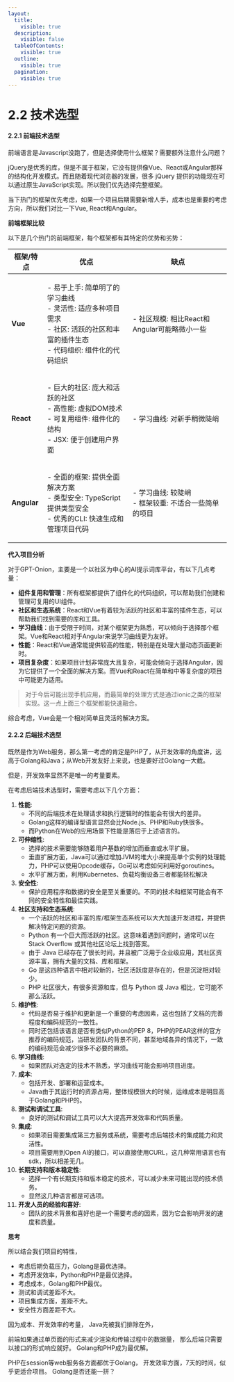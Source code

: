 ```yaml
---
layout:
  title:
    visible: true
  description:
    visible: false
  tableOfContents:
    visible: true
  outline:
    visible: true
  pagination:
    visible: true
---
```


# 2.2 技术选型

#### 2.2.1 前端技术选型

前端语言是Javascript没跑了，但是选择使用什么框架？需要额外注意什么问题？

jQuery是优秀的库，但是不属于框架，它没有提供像Vue、React或Angular那样的结构化开发模式。而且随着现代浏览器的发展，很多 jQuery 提供的功能现在可以通过原生JavaScript实现。所以我们优先选择完整框架。

当下热门的框架优先考虑，如果一个项目后期需要新增人手，成本也是重要的考虑方向，所以我们对比一下Vue, React和Angular。

**前端框架比较**

以下是几个热门的前端框架，每个框架都有其特定的优势和劣势：

| 框架/特点       | 优点                                                                                     | 缺点                                       |
| ----------- | -------------------------------------------------------------------------------------- | ---------------------------------------- |
| **Vue**     | <p>- 易于上手: 简单明了的学习曲线<br>- 灵活性: 适应多种项目需求<br>- 社区: 活跃的社区和丰富的插件生态<br>- 代码组织: 组件化的代码组织</p> | - 社区规模: 相比React和Angular可能略微小一些           |
| **React**   | <p>- 巨大的社区: 庞大和活跃的社区<br>- 高性能: 虚拟DOM技术<br>- 可复用组件: 组件化的结构<br>- JSX: 便于创建用户界面</p>       | - 学习曲线: 对新手稍微陡峭                          |
| **Angular** | <p>- 全面的框架: 提供全面解决方案<br>- 类型安全: TypeScript提供类型安全<br>- 优秀的CLI: 快速生成和管理项目代码</p>          | <p>- 学习曲线: 较陡峭<br>- 框架较重: 不适合一些简单的项目</p> |

**代入项目分析**

对于GPT-Onion，主要是一个以社区为中心的AI提示词库平台，有以下几点考量：

* **组件复用和管理**：所有框架都提供了组件化的代码组织，可以帮助我们创建和管理可复用的UI组件。
* **社区和生态系统**：React和Vue有着较为活跃的社区和丰富的插件生态，可以帮助我们找到需要的库和工具。
* **学习曲线**：由于受限于时间，对某个框架更为熟悉，可以倾向于选择那个框架。Vue和React相对于Angular来说学习曲线更为友好。
* **性能**：React和Vue通常能提供较高的性能，特别是在处理大量动态页面更新时。
* **项目复杂度**：如果项目计划非常庞大且复杂，可能会倾向于选择Angular，因为它提供了一个全面的解决方案。而Vue和React在简单和中等复杂度的项目中可能更为适用。

> 对于今后可能出现手机应用，而最简单的处理方式是通过ionic之类的框架实现。这一点上面三个框架都能快速融合。

综合考虑，Vue会是一个相对简单且灵活的解决方案。

#### 2.2.2 后端技术选型

既然是作为Web服务，那么第一考虑的肯定是PHP了，从开发效率的角度讲，远高于Golang和Java；从Web开发友好上来说，也是要好过Golang一大截。

但是，开发效率显然不是唯一的考量要素。

在考虑后端技术选型时，需要考虑以下几个方面：

1. **性能**:
   * 不同的后端技术在处理请求和执行逻辑时的性能会有很大的差异。
   * Golang这样的编译型语言显然会比Node.js、PHP和Ruby快很多。
   * 而Python在Web的应用场景下性能是落后于上述语言的。
2. **可伸缩性**:
   * 选择的技术需要能够随着用户基数的增加而垂直或水平扩展。
   * 垂直扩展方面，Java可以通过增加JVM的堆大小来提高单个实例的处理能力，PHP可以使用Opcode缓存，Go可以考虑如何利用好goroutines。
   * 水平扩展方面，利用Kubernetes、负载均衡设备三者都能轻松解决
3. **安全性**:
   * 保护应用程序和数据的安全是至关重要的。不同的技术和框架可能会有不同的安全特性和最佳实践。
4. **社区支持和生态系统**:
   * 一个活跃的社区和丰富的库/框架生态系统可以大大加速开发进程，并提供解决特定问题的资源。
   * Python 有一个巨大而活跃的社区。这意味着遇到问题时，通常可以在 Stack Overflow 或其他社区论坛上找到答案。
   * 由于 Java 已经存在了很长时间，并且被广泛用于企业级应用，其社区资源丰富，拥有大量的文档、库和框架。
   * Go 是这四种语言中相对较新的，社区活跃度是存在的，但是沉淀相对较少。
   * PHP 社区很大，有很多资源和库，但与 Python 或 Java 相比，它可能不那么活跃。
5. **维护性**:
   * 代码是否易于维护和更新是一个重要的考虑因素，这也包括了文档的完善程度和编码规范的一致性。
   * 同时还包括该语言是否有类似Python的PEP 8，PHP的PEAR这样的官方推荐的编码规范，当研发团队的背景不同，甚至地域各异的情况下，一致的编码规范会减少很多不必要的麻烦。
6. **学习曲线**:
   * 如果团队对选定的技术不熟悉，学习曲线可能会影响项目进度。
7. **成本**:
   * 包括开发、部署和运营成本。
   * Java由于其运行时的资源占用，整体规模很大的时候，运维成本是明显高于Golang和PHP的。
8. **测试和调试工具**:
   * 良好的测试和调试工具可以大大提高开发效率和代码质量。
9. **集成**:
   * 如果项目需要集成第三方服务或系统，需要考虑后端技术的集成能力和灵活性。
   * 项目需要用到Open AI的接口，可以直接使用CURL，这几种常用语言也有sdk，所以相差无几。
10. **长期支持和版本稳定性**:
    * 选择一个有长期支持和版本稳定的技术，可以减少未来可能出现的技术债务。
    * 显然这几种语言都是可选项。
11. **开发人员的经验和喜好**:
    * 团队的技术背景和喜好也是一个需要考虑的因素，因为它会影响开发的速度和质量。

**思考**

所以结合我们项目的特性，

* 考虑后期负载压力，Golang是最优选择。
* 考虑开发效率，Python和PHP是最优选择。
* 考虑成本，Golang和PHP最优。
* 测试和调试差距不大。
* 项目集成方面，差距不大。
* 安全性方面差距不大。

因为成本、开发效率的考量， Java先被我们排除在外，

前端如果通过单页面的形式来减少渲染和传输过程中的数据量， 那么后端只需要以接口的形式响应就好。 Golang和PHP成为最优解。

PHP在session等web服务各方面都优于Golang， 开发效率方面，7天的时间，似乎更适合项目。 Golang是否还能一拼？
